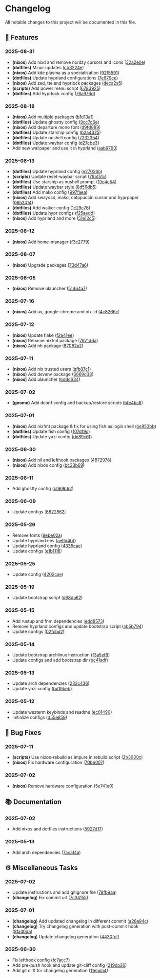 # Changelog

All notable changes to this project will be documented in this file.

## 🚀 Features

### 2025-08-31

- **(nixos)** Add nixd and remove nordzy cursors and icons ([32a2e0e](https://github.com/JorgeMayoral/AetherForge/commit/32a2e0eaa138b356ad8bf0b58f421fdac03e629b))
- **(dotfiles)** Minor updates ([cb3224e](https://github.com/JorgeMayoral/AetherForge/commit/cb3224e8d5f6612dc1bfe82c9f26e951264d90e5))
- **(nixos)** Add kde plasma as a specialisation ([92f5591](https://github.com/JorgeMayoral/AetherForge/commit/92f5591d6e85f7ed0fc9cd0390bbc5bb53263e7c))
- **(dotfiles)** Update hyprland configurations ([7e679ce](https://github.com/JorgeMayoral/AetherForge/commit/7e679ced5bf0079deb43ad59097b695777d08552))
- **(nixos)** Add zed, tte and hyprlock packages ([deca2a5](https://github.com/JorgeMayoral/AetherForge/commit/deca2a52dd122b0965a9ddbb49e1dff6e71c880b))
- **(scripts)** Add power menu script ([6783925](https://github.com/JorgeMayoral/AetherForge/commit/6783925539d3f620b636bb0a8313f54db4a8b822))
- **(dotfiles)** Add hyprlock config ([76a976d](https://github.com/JorgeMayoral/AetherForge/commit/76a976d3bd7f5e51b02d6ccc12f71173fb07c16e))

### 2025-08-18

- **(nixos)** Add multiple packages ([b1d13af](https://github.com/JorgeMayoral/AetherForge/commit/b1d13af65e0a1227dd9d6addc2cc6a9a8f6f326f))
- **(dotfiles)** Update ghostty config ([9cc7c6e](https://github.com/JorgeMayoral/AetherForge/commit/9cc7c6eaf65915a0d35b4a57799c7d0e2c110b69))
- **(nixos)** Add departure mono font ([d9fd889](https://github.com/JorgeMayoral/AetherForge/commit/d9fd88946d3b2df8ec1a35d73ed93a44f9ce3aa1))
- **(dotfiles)** Update starship config ([b2a4325](https://github.com/JorgeMayoral/AetherForge/commit/b2a43257bbea064a93a3a4bed121d2e4c6ecad33))
- **(dotfiles)** Update nushell config ([7232354](https://github.com/JorgeMayoral/AetherForge/commit/723235433f976327aa44e1a48f3a301aad91a777))
- **(dotfiles)** Update waybar config ([d27cbe3](https://github.com/JorgeMayoral/AetherForge/commit/d27cbe304649d44a0452e8065dd9347d229c8643))
- Add new wallpaper and use it in hyprland ([aab9790](https://github.com/JorgeMayoral/AetherForge/commit/aab979000a3cad185cd7d5766b408e92e89d001b))

### 2025-08-13

- **(dotfiles)** Update hyprland config ([e27036b](https://github.com/JorgeMayoral/AetherForge/commit/e27036b1d1560742f943b4a8e0c2d57c4e22fd64))
- **(scripts)** Update reset-waybar script ([79a151c](https://github.com/JorgeMayoral/AetherForge/commit/79a151c429f3cc3da6b3aeedebc1269be402447b))
- **(dotfiles)** Use starship as nushell prompt ([10c4c54](https://github.com/JorgeMayoral/AetherForge/commit/10c4c5445f06d0b67affc15bdceaaf66350358b7))
- **(dotfiles)** Update waybar style ([8d56db5](https://github.com/JorgeMayoral/AetherForge/commit/8d56db592853ac6ed11a2a73ad547b27894d1c2f))
- **(dotfiles)** Add mako config ([997faea](https://github.com/JorgeMayoral/AetherForge/commit/997faeaebff92911ca9ee3b5a7c79664fcb67344))
- **(nixos)** Add swayosd, mako, catppuccin cursor and hyprpaper ([06b2414](https://github.com/JorgeMayoral/AetherForge/commit/06b24148cdcf867cee2daf525d63591af4ed995c))
- **(dotfiles)** Add walker config ([1c29c76](https://github.com/JorgeMayoral/AetherForge/commit/1c29c76134c7a45b11e1d9440bc18ea691cd3a07))
- **(dotfiles)** Update hypr configs ([f25aedd](https://github.com/JorgeMayoral/AetherForge/commit/f25aeddc6c6a651216ecb9374e21dc2f5e9e7894))
- **(nixos)** Add hyprland and more ([51e12c5](https://github.com/JorgeMayoral/AetherForge/commit/51e12c54f16b754c86fd4a6b95180556bb456db7))

### 2025-08-12

- **(nixos)** Add home-manager ([f3c2779](https://github.com/JorgeMayoral/AetherForge/commit/f3c2779609617d52e1565bc49b7d8fa926d9cbf1))

### 2025-08-07

- **(nixos)** Upgrade packages ([73d47a6](https://github.com/JorgeMayoral/AetherForge/commit/73d47a623df3c559d17a2409a726b6012ef49cd5))

### 2025-08-05

- **(nixos)** Remove ulauncher ([51464a7](https://github.com/JorgeMayoral/AetherForge/commit/51464a72aa80c2204e6bbd175720cae8b7526148))

### 2025-07-16

- **(nixos)** Add uv, google-chrome and nix-ld ([4c8266c](https://github.com/JorgeMayoral/AetherForge/commit/4c8266ce52b07925b3931659042e0e31313d5686))

### 2025-07-12

- **(nixos)** Update flake ([f2a41ee](https://github.com/JorgeMayoral/AetherForge/commit/f2a41ee8872b8e97a8eb0cf2441728412711225a))
- **(nixos)** Rename nixfmt package ([7971d6a](https://github.com/JorgeMayoral/AetherForge/commit/7971d6a29c5a835b28db5dc2e1f871df7b26cef4))
- **(nixos)** Add nh package ([87082a2](https://github.com/JorgeMayoral/AetherForge/commit/87082a2ba7f0ad1af02b2489f5a70c7e733d3cb6))

### 2025-07-11

- **(nixos)** Add nix trusted users ([afb87c1](https://github.com/JorgeMayoral/AetherForge/commit/afb87c1ab57475412014adfe483b7af73cf0fc33))
- **(nixos)** Add devenv package ([6669d33](https://github.com/JorgeMayoral/AetherForge/commit/6669d33b8d621e1191b52bd0e807d7c84e9827f5))
- **(nixos)** Add ulauncher ([bddc634](https://github.com/JorgeMayoral/AetherForge/commit/bddc6344c18839017bfd14a7fa9df6dc4b508113))

### 2025-07-02

- **(gnome)** Add dconf config and backup/restore scripts ([bfe4bc8](https://github.com/JorgeMayoral/AetherForge/commit/bfe4bc8b86f382c5368eb56dcaaba7997728b6b5))

### 2025-07-01

- **(nixos)** Add nixfmt package & fix for using fish as login shell ([be953bb](https://github.com/JorgeMayoral/AetherForge/commit/be953bba7054cadd9a034556bd2cc299ef030cb5))
- **(dotfiles)** Update fish config ([107d19c](https://github.com/JorgeMayoral/AetherForge/commit/107d19c07d865ce4ec559cd08f71c09c97eee6c7))
- **(dotfiles)** Update yazi config ([dd89c6f](https://github.com/JorgeMayoral/AetherForge/commit/dd89c6f14890b131444a75cb11cf9f4ef5961aa5))

### 2025-06-30

- **(nixos)** Add nil and lefthook packages ([4872978](https://github.com/JorgeMayoral/AetherForge/commit/4872978066ed2b03880acc5a81bf166f2867b316))
- **(nixos)** Add nixos config ([bc33b69](https://github.com/JorgeMayoral/AetherForge/commit/bc33b6962cf6a32b48174f36b4f12f1ba0b80260))

### 2025-06-11

- Add ghostty config ([c069b62](https://github.com/JorgeMayoral/AetherForge/commit/c069b6253f6debdf4d3d97f9c069abc05f9681cf))

### 2025-06-09

- Update configs ([6822862](https://github.com/JorgeMayoral/AetherForge/commit/6822862b7a2a2fbe8934bbddc71a4f0eba5e3899))

### 2025-05-26

- Remove fonts ([9ebe02a](https://github.com/JorgeMayoral/AetherForge/commit/9ebe02ade741f93f014028e88796348f2ffd493f))
- Update hyprland env ([ae9d4bf](https://github.com/JorgeMayoral/AetherForge/commit/ae9d4bf1bde78f108473444259629ac15911dc9d))
- Update hyprland config ([4335cae](https://github.com/JorgeMayoral/AetherForge/commit/4335caef0b78eeda3288925d10a9c4e796929e0d))
- Update configs ([e1b1118](https://github.com/JorgeMayoral/AetherForge/commit/e1b1118ed1f4cc13be82661c2c415e99916e8825))

### 2025-05-25

- Update config ([4202cae](https://github.com/JorgeMayoral/AetherForge/commit/4202cae964ba8046f1d36a776f86e642594efacf))

### 2025-05-19

- Update bootstrap script ([d68da62](https://github.com/JorgeMayoral/AetherForge/commit/d68da62c43858f5003d11d61cf8404895ef32e72))

### 2025-05-15

- Add rustup and fnm dependencies ([edd8573](https://github.com/JorgeMayoral/AetherForge/commit/edd8573293241b16130eae2fb9043f5f84f319a9))
- Remove hyprland configs and update bootstrap script ([ab5b794](https://github.com/JorgeMayoral/AetherForge/commit/ab5b7946ca06f40991e90e8dcca0a16331aa5862))
- Update configs ([02fcbd2](https://github.com/JorgeMayoral/AetherForge/commit/02fcbd21134da0af5ce561250e01956f2a58c5df))

### 2025-05-14

- Update bootstrap archlinux instruction ([f3a5ef8](https://github.com/JorgeMayoral/AetherForge/commit/f3a5ef8b0ad8c5242a58168672e070f56e5b178c))
- Update configs and add bootstrap dir ([bc41adf](https://github.com/JorgeMayoral/AetherForge/commit/bc41adf2c38f2643f6b17a40386b74724eb95019))

### 2025-05-13

- Update arch dependencies ([233c436](https://github.com/JorgeMayoral/AetherForge/commit/233c4362e30c42d7c6c4cf8f8a60f21ddd1e3f76))
- Update yazi config ([bd19beb](https://github.com/JorgeMayoral/AetherForge/commit/bd19beb9e1bbf1a96d04884532fb804637795d92))

### 2025-05-12

- Update wezterm keybinds and readme ([ec01490](https://github.com/JorgeMayoral/AetherForge/commit/ec014906e103fe8de9c525584e8df33b4e2ad220))
- Initialize configs ([d55e859](https://github.com/JorgeMayoral/AetherForge/commit/d55e859d7e9238a3edf5ce0b1cc9282b7e888192))

## 🐛 Bug Fixes

### 2025-07-11

- **(scripts)** Use nixos-rebuild as impure in rebuild script ([2b3900c](https://github.com/JorgeMayoral/AetherForge/commit/2b3900c12a84d81c5fea0bb5fd74c612409d37c9))
- **(nixos)** Fix hardware configuration ([70b6007](https://github.com/JorgeMayoral/AetherForge/commit/70b6007836bb2744f05c4890d2707b1ec384cf2f))

### 2025-07-02

- **(nixos)** Remove hardware configuration ([5e741e0](https://github.com/JorgeMayoral/AetherForge/commit/5e741e084f864eac738c6ecb4e26eeae78b63959))

## 📚 Documentation

### 2025-07-02

- Add nixos and dotfiles instructions ([5927d17](https://github.com/JorgeMayoral/AetherForge/commit/5927d171e9b42edca8c747b67aef98f900fa6e86))

### 2025-05-13

- Add arch dependencies ([7acaf4a](https://github.com/JorgeMayoral/AetherForge/commit/7acaf4a43672be0c98df218cdfa951558ba75cd7))

## ⚙️ Miscellaneous Tasks

### 2025-07-02

- Update instructions and add gitignore file ([79fb9aa](https://github.com/JorgeMayoral/AetherForge/commit/79fb9aa7859b424a6c3e27b9c0f41c9bedd7eab8))
- **(changelog)** Fix commit url ([7c34155](https://github.com/JorgeMayoral/AetherForge/commit/7c341556e608562a93f0b02a8e9a018d995edcf4))

### 2025-07-01

- **(changelog)** Add updated changelog in different commit ([a26a94c](https://github.com/JorgeMayoral/AetherForge/commit/a26a94c3d617b8f4dba3ebc5f03fe2577b165380))
- **(changelog)** Try changelog generation with post-commit hook ([8fa30da](https://github.com/JorgeMayoral/AetherForge/commit/8fa30dae88cf23a186358c1936f9611b5e7205a8))
- **(changelog)** Update changelog generation ([4430fcf](https://github.com/JorgeMayoral/AetherForge/commit/4430fcff5e8faf66b6decaf4823e7a96e0b8f96c))

### 2025-06-30

- Fix lefthook config ([fc7acc7](https://github.com/JorgeMayoral/AetherForge/commit/fc7acc7ba4fd9a8cdd7f837f0f626b39578c49e7))
- Add pre-push hook and update git-cliff config ([219db26](https://github.com/JorgeMayoral/AetherForge/commit/219db26c19f737436defb7c732f4121d977cf596))
- Add git cliff for changelog generation ([11ebda4](https://github.com/JorgeMayoral/AetherForge/commit/11ebda43010d3a647b200f7116ed7c74411af174))

<!-- generated by git-cliff -->
